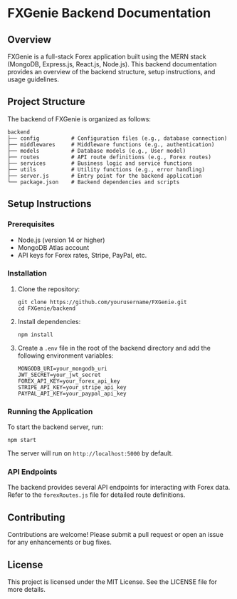 # FXGenie Backend Documentation

## Overview
FXGenie is a full-stack Forex application built using the MERN stack (MongoDB, Express.js, React.js, Node.js). This backend documentation provides an overview of the backend structure, setup instructions, and usage guidelines.

## Project Structure
The backend of FXGenie is organized as follows:

```
backend
├── config          # Configuration files (e.g., database connection)
├── middlewares     # Middleware functions (e.g., authentication)
├── models          # Database models (e.g., User model)
├── routes          # API route definitions (e.g., Forex routes)
├── services        # Business logic and service functions
├── utils           # Utility functions (e.g., error handling)
├── server.js       # Entry point for the backend application
└── package.json    # Backend dependencies and scripts
```

## Setup Instructions

### Prerequisites
- Node.js (version 14 or higher)
- MongoDB Atlas account
- API keys for Forex rates, Stripe, PayPal, etc.

### Installation
1. Clone the repository:
   ```
   git clone https://github.com/yourusername/FXGenie.git
   cd FXGenie/backend
   ```

2. Install dependencies:
   ```
   npm install
   ```

3. Create a `.env` file in the root of the backend directory and add the following environment variables:
   ```
   MONGODB_URI=your_mongodb_uri
   JWT_SECRET=your_jwt_secret
   FOREX_API_KEY=your_forex_api_key
   STRIPE_API_KEY=your_stripe_api_key
   PAYPAL_API_KEY=your_paypal_api_key
   ```

### Running the Application
To start the backend server, run:
```
npm start
```
The server will run on `http://localhost:5000` by default.

### API Endpoints
The backend provides several API endpoints for interacting with Forex data. Refer to the `forexRoutes.js` file for detailed route definitions.

## Contributing
Contributions are welcome! Please submit a pull request or open an issue for any enhancements or bug fixes.

## License
This project is licensed under the MIT License. See the LICENSE file for more details.